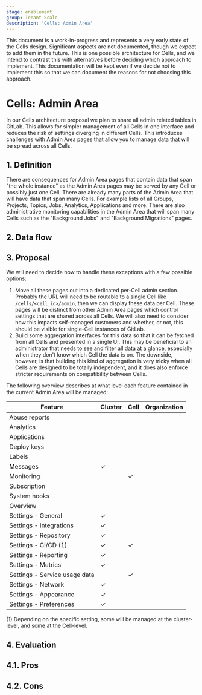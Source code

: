 ```yaml
---
stage: enablement
group: Tenant Scale
description: 'Cells: Admin Area'
---
```


<!-- vale gitlab.FutureTense = NO -->

This document is a work-in-progress and represents a very early state of the
Cells design. Significant aspects are not documented, though we expect to add
them in the future. This is one possible architecture for Cells, and we intend to
contrast this with alternatives before deciding which approach to implement.
This documentation will be kept even if we decide not to implement this so that
we can document the reasons for not choosing this approach.

# Cells: Admin Area

In our Cells architecture proposal we plan to share all admin related tables in GitLab.
This allows for simpler management of all Cells in one interface and reduces the risk of settings diverging in different Cells.
This introduces challenges with Admin Area pages that allow you to manage data that will be spread across all Cells.

## 1. Definition

There are consequences for Admin Area pages that contain data that span "the whole instance" as the Admin Area pages may be served by any Cell or possibly just one Cell.
There are already many parts of the Admin Area that will have data that span many Cells.
For example lists of all Groups, Projects, Topics, Jobs, Analytics, Applications and more.
There are also administrative monitoring capabilities in the Admin Area that will span many Cells such as the "Background Jobs" and "Background Migrations" pages.

## 2. Data flow

## 3. Proposal

We will need to decide how to handle these exceptions with a few possible
options:

1. Move all these pages out into a dedicated per-Cell admin section. Probably
   the URL will need to be routable to a single Cell like `/cells/<cell_id>/admin`,
   then we can display these data per Cell. These pages will be distinct from
   other Admin Area pages which control settings that are shared across all Cells. We
   will also need to consider how this impacts self-managed customers and
   whether, or not, this should be visible for single-Cell instances of GitLab.
1. Build some aggregation interfaces for this data so that it can be fetched
   from all Cells and presented in a single UI. This may be beneficial to an
   administrator that needs to see and filter all data at a glance, especially
   when they don't know which Cell the data is on. The downside, however, is
   that building this kind of aggregation is very tricky when all Cells are
   designed to be totally independent, and it does also enforce stricter
   requirements on compatibility between Cells.

The following overview describes at what level each feature contained in the current Admin Area will be managed:

| Feature | Cluster | Cell | Organization |
| --- | --- | --- | --- |
| Abuse reports | | | |
| Analytics | | | |
| Applications | | | |
| Deploy keys | | | |
| Labels | | | |
| Messages | ✓ | | |
| Monitoring | | ✓ | |
| Subscription | | | |
| System hooks | | | |
| Overview | | | |
| Settings - General | ✓ | | |
| Settings - Integrations | ✓ | | |
| Settings - Repository | ✓ | | |
| Settings - CI/CD (1) | ✓ | ✓ | |
| Settings - Reporting | ✓ | | |
| Settings - Metrics | ✓ | | |
| Settings - Service usage data | | ✓ | |
| Settings - Network | ✓ | | |
| Settings - Appearance | ✓ | | |
| Settings - Preferences | ✓ | | |

(1) Depending on the specific setting, some will be managed at the cluster-level, and some at the Cell-level.

## 4. Evaluation

## 4.1. Pros

## 4.2. Cons
